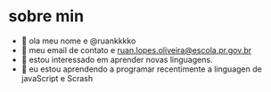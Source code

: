 # sobre min
- 👋 ola meu nome e  @ruankkkko
- 👀 meu email de contato e ruan.lopes.oliveira@escola.pr.gov.br
- 🌱 estou interessado em aprender novas linguagens.
- 💞️ eu estou aprendendo a programar recentimente a linguagen de javaScript e Scrash
